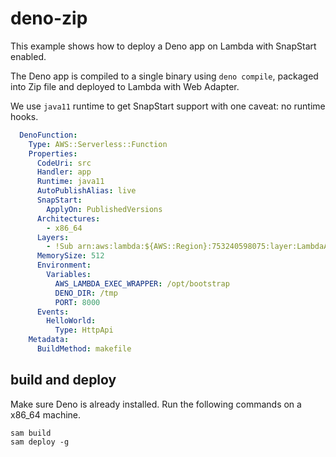 # deno-zip

This example shows how to deploy a Deno app on Lambda with SnapStart enabled.

The Deno app is compiled to a single binary using `deno compile`, packaged into Zip file and deployed to Lambda with Web Adapter.

We use `java11` runtime to get SnapStart support with one caveat: no runtime hooks.

```yaml
  DenoFunction:
    Type: AWS::Serverless::Function 
    Properties:
      CodeUri: src
      Handler: app
      Runtime: java11
      AutoPublishAlias: live
      SnapStart:
        ApplyOn: PublishedVersions
      Architectures:
        - x86_64
      Layers:
        - !Sub arn:aws:lambda:${AWS::Region}:753240598075:layer:LambdaAdapterLayerX86:11
      MemorySize: 512
      Environment:
        Variables:
          AWS_LAMBDA_EXEC_WRAPPER: /opt/bootstrap
          DENO_DIR: /tmp
          PORT: 8000
      Events:
        HelloWorld:
          Type: HttpApi
    Metadata:
      BuildMethod: makefile
```

## build and deploy

Make sure Deno is already installed. Run the following commands on a x86_64 machine. 

```shell
sam build 
sam deploy -g
```
